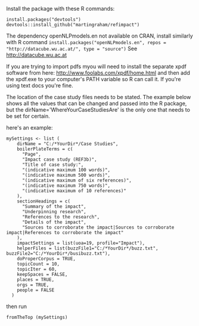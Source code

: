 Install the package with these R commands:

`install.packages("devtools")`
`devtools::install_github("martingraham/refimpact")`


The dependency openNLPmodels.en not available on CRAN, install similarly with R command
`install.packages("openNLPmodels.en", repos = "http://datacube.wu.ac.at/", type = "source")`
See http://datacube.wu.ac.at

If you are trying to import pdfs myou will need to install the separate xpdf software from here:
http://www.foolabs.com/xpdf/home.html
and then add the xpdf.exe to your computer's PATH variable so R can call it. If you're using text docs you're fine.


The location of the case study files needs to be stated. The example below shows all the values that can be changed and passed into the R package, but the dirName='WhereYourCaseStudiesAre' is the only one that needs to be set for certain.

here's an example:
```
mySettings <- list (
    dirName = "C:/*YourDir*/Case Studies",
    boilerPlateTerms = c(
      "Page",
      "Impact case study (REF3b)",
      "Title of case study:",
      "(indicative maximum 100 words)",
      "(indicative maximum 500 words)",
      "(indicative maximum of six references)",
      "(indicative maximum 750 words)",
      "(indicative maximum of 10 references)"
    ),
    sectionHeadings = c(
      "Summary of the impact",
      "Underpinning research",
      "References to the research",
      "Details of the impact",
      "Sources to corroborate the impact|Sources to corroborate impact|References to corroborate the impact" 
    ),
    impactSettings = list(uoa=19, profile="Impact"),
    helperFiles = list(buzzFile1="C:/*YourDir*/buzz.txt", buzzFile2="C:/*YourDir*/busibuzz.txt"),
    doProperCorpus = TRUE,
    topicCount = 10,
    topicIter = 60,
    keepSpaces = FALSE,
    places = TRUE,
    orgs = TRUE,
    people = FALSE
  )
```
then run

`fromTheTop (mySettings)`


